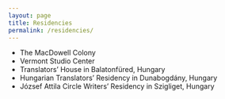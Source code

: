 ```yaml
---
layout: page
title: Residencies
permalink: /residencies/
---
```


- The MacDowell Colony
- Vermont Studio Center
- Translators’ House in Balatonfüred, Hungary
- Hungarian Translators’ Residency in Dunabogdány, Hungary
- József Attila Circle Writers’ Residency in Szigliget, Hungary